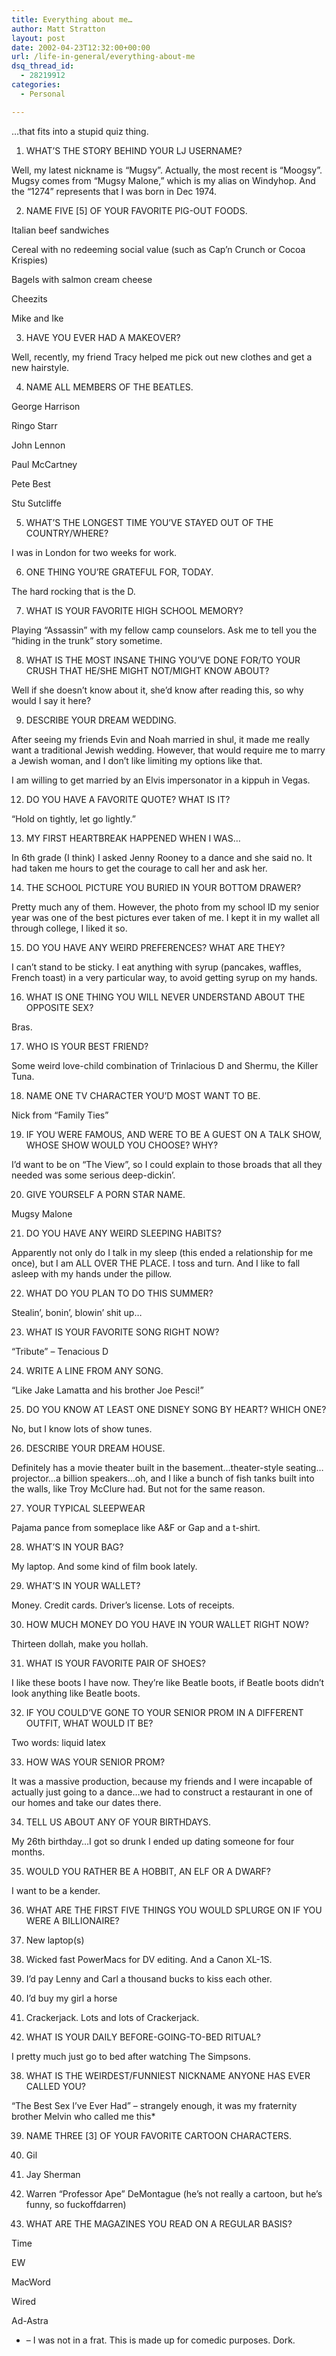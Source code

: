 ```yaml
---
title: Everything about me…
author: Matt Stratton
layout: post
date: 2002-04-23T12:32:00+00:00
url: /life-in-general/everything-about-me
dsq_thread_id:
  - 28219912
categories:
  - Personal

---
```

&#8230;that fits into a stupid quiz thing.

1. WHAT&#8217;S THE STORY BEHIND YOUR LJ USERNAME?
  
Well, my latest nickname is &#8220;Mugsy&#8221;. Actually, the most recent is &#8220;Moogsy&#8221;. Mugsy comes from &#8220;Mugsy Malone,&#8221; which is my alias on Windyhop. And the &#8220;1274&#8221; represents that I was born in Dec 1974.

2. NAME FIVE [5] OF YOUR FAVORITE PIG-OUT FOODS.
  
Italian beef sandwiches
  
Cereal with no redeeming social value (such as Cap&#8217;n Crunch or Cocoa Krispies)
  
Bagels with salmon cream cheese
  
Cheezits
  
Mike and Ike

3. HAVE YOU EVER HAD A MAKEOVER?
  
Well, recently, my friend Tracy helped me pick out new clothes and get a new hairstyle.

4. NAME ALL MEMBERS OF THE BEATLES.
  
George Harrison
  
Ringo Starr
  
John Lennon
  
Paul McCartney
  
Pete Best
  
Stu Sutcliffe

5. WHAT&#8217;S THE LONGEST TIME YOU&#8217;VE STAYED OUT OF THE COUNTRY/WHERE?
  
I was in London for two weeks for work.

6. ONE THING YOU&#8217;RE GRATEFUL FOR, TODAY.
  
The hard rocking that is the D.

7. WHAT IS YOUR FAVORITE HIGH SCHOOL MEMORY?
  
Playing &#8220;Assassin&#8221; with my fellow camp counselors. Ask me to tell you the &#8220;hiding in the trunk&#8221; story sometime.

8. WHAT IS THE MOST INSANE THING YOU&#8217;VE DONE FOR/TO YOUR CRUSH THAT HE/SHE MIGHT NOT/MIGHT KNOW ABOUT?
  
Well if she doesn&#8217;t know about it, she&#8217;d know after reading this, so why would I say it here?

9. DESCRIBE YOUR DREAM WEDDING.
  
After seeing my friends Evin and Noah married in shul, it made me really want a traditional Jewish wedding. However, that would require me to marry a Jewish woman, and I don&#8217;t like limiting my options like that.

I am willing to get married by an Elvis impersonator in a kippuh in Vegas.

12. DO YOU HAVE A FAVORITE QUOTE? WHAT IS IT?
  
&#8220;Hold on tightly, let go lightly.&#8221;

13. MY FIRST HEARTBREAK HAPPENED WHEN I WAS&#8230;
  
In 6th grade (I think) I asked Jenny Rooney to a dance and she said no. It had taken me hours to get the courage to call her and ask her.

14. THE SCHOOL PICTURE YOU BURIED IN YOUR BOTTOM DRAWER?
  
Pretty much any of them. However, the photo from my school ID my senior year was one of the best pictures ever taken of me. I kept it in my wallet all through college, I liked it so.

15. DO YOU HAVE ANY WEIRD PREFERENCES? WHAT ARE THEY?
  
I can&#8217;t stand to be sticky. I eat anything with syrup (pancakes, waffles, French toast) in a very particular way, to avoid getting syrup on my hands.

16. WHAT IS ONE THING YOU WILL NEVER UNDERSTAND ABOUT THE OPPOSITE SEX?
  
Bras.

17. WHO IS YOUR BEST FRIEND?
  
Some weird love-child combination of Trinlacious D and Shermu, the Killer Tuna.

18. NAME ONE TV CHARACTER YOU&#8217;D MOST WANT TO BE.
  
Nick from &#8220;Family Ties&#8221;

19. IF YOU WERE FAMOUS, AND WERE TO BE A GUEST ON A TALK SHOW, WHOSE SHOW WOULD YOU CHOOSE? WHY?
  
I&#8217;d want to be on &#8220;The View&#8221;, so I could explain to those broads that all they needed was some serious deep-dickin&#8217;.

20. GIVE YOURSELF A PORN STAR NAME.
  
Mugsy Malone

21. DO YOU HAVE ANY WEIRD SLEEPING HABITS?
  
Apparently not only do I talk in my sleep (this ended a relationship for me once), but I am ALL OVER THE PLACE. I toss and turn. And I like to fall asleep with my hands under the pillow.

22. WHAT DO YOU PLAN TO DO THIS SUMMER?
  
Stealin&#8217;, bonin&#8217;, blowin&#8217; shit up&#8230;

23. WHAT IS YOUR FAVORITE SONG RIGHT NOW?
  
&#8220;Tribute&#8221; &#8211; Tenacious D

24. WRITE A LINE FROM ANY SONG.
  
&#8220;Like Jake Lamatta and his brother Joe Pesci!&#8221;

25. DO YOU KNOW AT LEAST ONE DISNEY SONG BY HEART? WHICH ONE?
  
No, but I know lots of show tunes.

26. DESCRIBE YOUR DREAM HOUSE.
  
Definitely has a movie theater built in the basement&#8230;theater-style seating&#8230;projector&#8230;a billion speakers&#8230;oh, and I like a bunch of fish tanks built into the walls, like Troy McClure had. But not for the same reason.

27. YOUR TYPICAL SLEEPWEAR
  
Pajama pance from someplace like A&F or Gap and a t-shirt.

28. WHAT&#8217;S IN YOUR BAG?
  
My laptop. And some kind of film book lately.

29. WHAT&#8217;S IN YOUR WALLET?
  
Money. Credit cards. Driver&#8217;s license. Lots of receipts.

30. HOW MUCH MONEY DO YOU HAVE IN YOUR WALLET RIGHT NOW?
  
Thirteen dollah, make you hollah.

31. WHAT IS YOUR FAVORITE PAIR OF SHOES?
  
I like these boots I have now. They&#8217;re like Beatle boots, if Beatle boots didn&#8217;t look anything like Beatle boots.

32. IF YOU COULD&#8217;VE GONE TO YOUR SENIOR PROM IN A DIFFERENT OUTFIT, WHAT WOULD IT BE?
  
Two words: liquid latex

33. HOW WAS YOUR SENIOR PROM?
  
It was a massive production, because my friends and I were incapable of actually just going to a dance&#8230;we had to construct a restaurant in one of our homes and take our dates there.

34. TELL US ABOUT ANY OF YOUR BIRTHDAYS.
  
My 26th birthday&#8230;I got so drunk I ended up dating someone for four months.

35. WOULD YOU RATHER BE A HOBBIT, AN ELF OR A DWARF?
  
I want to be a kender.

36. WHAT ARE THE FIRST FIVE THINGS YOU WOULD SPLURGE ON IF YOU WERE A BILLIONAIRE?
  
1. New laptop(s)
  
2. Wicked fast PowerMacs for DV editing. And a Canon XL-1S.
  
3. I&#8217;d pay Lenny and Carl a thousand bucks to kiss each other.
  
4. I&#8217;d buy my girl a horse
  
5. Crackerjack. Lots and lots of Crackerjack.

37. WHAT IS YOUR DAILY BEFORE-GOING-TO-BED RITUAL?
  
I pretty much just go to bed after watching The Simpsons.

38. WHAT IS THE WEIRDEST/FUNNIEST NICKNAME ANYONE HAS EVER CALLED YOU?
  
&#8220;The Best Sex I&#8217;ve Ever Had&#8221; &#8211; strangely enough, it was my fraternity brother Melvin who called me this*

39. NAME THREE [3] OF YOUR FAVORITE CARTOON CHARACTERS.
  
1. Gil
  
2. Jay Sherman
  
3. Warren &#8220;Professor Ape&#8221; DeMontague (he&#8217;s not really a cartoon, but he&#8217;s funny, so fuckoffdarren)

40. WHAT ARE THE MAGAZINES YOU READ ON A REGULAR BASIS?
  
Time
  
EW
  
MacWord
  
Wired
  
Ad-Astra

* &#8211; I was not in a frat. This is made up for comedic purposes. Dork.